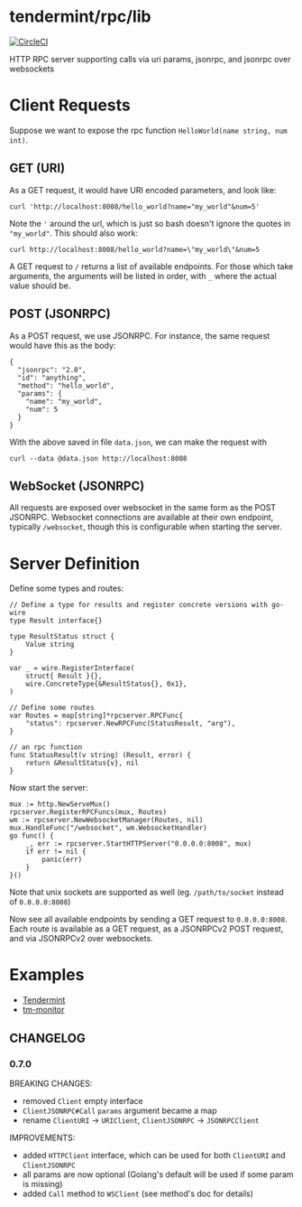 # tendermint/rpc/lib

[![CircleCI](https://circleci.com/gh/tendermint/tendermint/rpc/lib.svg?style=svg)](https://circleci.com/gh/tendermint/tendermint/rpc/lib)

HTTP RPC server supporting calls via uri params, jsonrpc, and jsonrpc over websockets

# Client Requests

Suppose we want to expose the rpc function `HelloWorld(name string, num int)`.

## GET (URI)

As a GET request, it would have URI encoded parameters, and look like:

```
curl 'http://localhost:8008/hello_world?name="my_world"&num=5'
```

Note the `'` around the url, which is just so bash doesn't ignore the quotes in `"my_world"`.
This should also work:

```
curl http://localhost:8008/hello_world?name=\"my_world\"&num=5
```

A GET request to `/` returns a list of available endpoints.
For those which take arguments, the arguments will be listed in order, with `_` where the actual value should be.

## POST (JSONRPC)

As a POST request, we use JSONRPC. For instance, the same request would have this as the body:

```
{
  "jsonrpc": "2.0",
  "id": "anything",
  "method": "hello_world",
  "params": {
    "name": "my_world",
    "num": 5
  }
}
```

With the above saved in file `data.json`, we can make the request with

```
curl --data @data.json http://localhost:8008
```

## WebSocket (JSONRPC)

All requests are exposed over websocket in the same form as the POST JSONRPC.
Websocket connections are available at their own endpoint, typically `/websocket`,
though this is configurable when starting the server.

# Server Definition

Define some types and routes:

```
// Define a type for results and register concrete versions with go-wire
type Result interface{}

type ResultStatus struct {
	Value string
}

var _ = wire.RegisterInterface(
	struct{ Result }{},
	wire.ConcreteType{&ResultStatus{}, 0x1},
)

// Define some routes
var Routes = map[string]*rpcserver.RPCFunc{
	"status": rpcserver.NewRPCFunc(StatusResult, "arg"),
}

// an rpc function
func StatusResult(v string) (Result, error) {
	return &ResultStatus{v}, nil
}

```

Now start the server:

```
mux := http.NewServeMux()
rpcserver.RegisterRPCFuncs(mux, Routes)
wm := rpcserver.NewWebsocketManager(Routes, nil)
mux.HandleFunc("/websocket", wm.WebsocketHandler)
go func() {
	_, err := rpcserver.StartHTTPServer("0.0.0.0:8008", mux)
	if err != nil {
		panic(err)
	}
}()

```

Note that unix sockets are supported as well (eg. `/path/to/socket` instead of `0.0.0.0:8008`)

Now see all available endpoints by sending a GET request to `0.0.0.0:8008`.
Each route is available as a GET request, as a JSONRPCv2 POST request, and via JSONRPCv2 over websockets.


# Examples

* [Tendermint](https://github.com/tendermint/tendermint/blob/master/rpc/core/routes.go)
* [tm-monitor](https://github.com/tendermint/tools/blob/master/tm-monitor/rpc.go)

## CHANGELOG

### 0.7.0

BREAKING CHANGES:

- removed `Client` empty interface
- `ClientJSONRPC#Call` `params` argument became a map
- rename `ClientURI` -> `URIClient`, `ClientJSONRPC` -> `JSONRPCClient`

IMPROVEMENTS:

- added `HTTPClient` interface, which can be used for both `ClientURI`
and `ClientJSONRPC`
- all params are now optional (Golang's default will be used if some param is missing)
- added `Call` method to `WSClient` (see method's doc for details)
